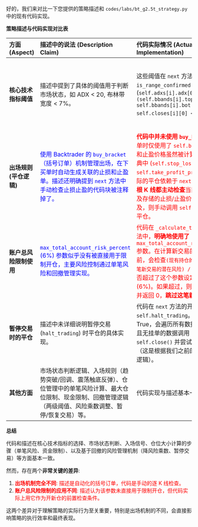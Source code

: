 
好的，我们来对比一下您提供的策略描述和 `codes/labs/bt_g2.5t_strategy.py` 中的现有代码实现。

**策略描述与代码实现对比表**

| 方面 (Aspect)             | 描述中的说法 (Description Claim)                                                                                                                                 | 代码实际情况 (Actual Code Implementation)                                                                                                                                                                                             | <font color='red'>差异说明 (Difference Explanation)</font>                                                                                                                                                              |
| :------------------------ | :--------------------------------------------------------------------------------------------------------------------------------------------------------------- | :---------------------------------------------------------------------------------------------------------------------------------------------------------------------------------------------------------------------- | :--------------------------------------------------------------------------------------------------------------------------------------------------------------------------------------------------------------------- |
| **核心技术指标阈值**      | 描述中提到了具体的阈值用于判断市场状态，如 ADX < 20, 布林带宽度 < 7%。                                                                                                  | 这些阈值在 `next` 方法中判断 `is_range_confirmed` 时被**硬编码** (`self.adxs[i].adx[0] < 20`, `(self.bbands[i].top[0] - self.bbands[i].bot[0]) / self.closes[i][0] < 0.07`)。                                       | **轻微差异**: 描述中提及的用于判断震荡市的 ADX 和布林带宽度阈值，在代码中是直接写死的数字，而不是像其他参数一样定义在 `params` 元组中。这意味着如果要调整这两个阈值，需要直接修改 `next` 方法的代码，而不是通过参数传递。 |
| **出场规则 (平仓逻辑)**   | <font color='blue'>使用 Backtrader 的 `buy_bracket`（括号订单）机制管理出场，在下买单时自动生成关联的止损和止盈单。描述还明确提到 `next` 方法中手动检查止损止盈的代码块被注释掉了。</font> | <font color='red'>**代码中并未使用 `buy_bracket`**。下单时仅使用了 `self.buy()`。止损和止盈价格虽然被计算并存储在字典中 (`self.stop_loss_prices`, `self.take_profit_prices`)，但实际的平仓依赖于 `next` 方法中**每一根 K 线都主动检查**当前价格是否触及存储的止损/止盈价，如果触及，则手动调用 `self.close()` 来平仓。</font> | <font color='red'>**重大差异**: 这是描述和代码之间最核心的区别。描述声称使用了自动化的括号订单进行离场管理，但代码实现的是一种手动的、逐 K 线检查的离场逻辑。代码中检查止损止盈的部分不仅没有被注释，反而是实际执行平仓的关键。</font>                               |
| **账户总风险限制使用**    | <font color='blue'>`max_total_account_risk_percent` (6%) 参数似乎没有被直接用于限制开仓，主要风险控制通过单笔风险和回撤管理实现。</font>                                           | <font color='red'>代码在 `_calculate_trade_size` 方法中，**明确地使用了** `max_total_account_risk_percent` 参数。在计算新交易的仓位大小之前，会检查`(现有持仓的总风险 + 这笔新交易的潜在风险) / 账户净值` 是否超过了这个参数设定的阈值 (6%)。如果超过，则会记录日志并返回 0，**跳过这笔新交易**。</font> | <font color='red'>**重大差异**: 描述错误地判断了 `max_total_account_risk_percent` 参数的用途。代码实际上**严格执行**了这个总风险检查，将其作为能否进行新交易的一个前置条件，直接限制了开仓行为。</font>                               |
| **暂停交易时的平仓**      | 描述中未详细说明暂停交易 (`halt_trading`) 时平仓的具体实现。                                                                                                  | 代码在 `next` 方法的开头检查 `self.halt_trading`。如果为 True，会遍历所有数据，对有持仓且无挂单的数据调用 `self.close()` 并尝试跟踪订单。（这是根据我们之前的修改添加的逻辑）。                                                               | **补充说明 (非差异)**: 代码实现了暂停交易时尝试清仓的逻辑，这一点在之前的交互中已根据日志发现的问题进行了修正和确认。                                                                                             |
| **其他方面**            | 市场状态判断逻辑、入场规则（趋势突破/回调、震荡触底反弹）、仓位管理中的单笔风险计算、最大仓位限制、现金限制、回撤管理逻辑（两级阈值、风险乘数调整、暂停/恢复交易）等。 | 代码实现与描述基本一致。                                                                                                                                                                                           | **基本一致**: 在这些方面，代码的实现细节与描述是吻合的。                                                                                                                                                         |

**总结**

代码和描述在核心技术指标的选择、市场状态判断、入场信号、仓位大小计算的步骤（单笔风险、资金限制）、以及基于回撤的风险管理机制（降风险乘数、暂停交易）等方面基本一致。

然而，存在两个**非常关键的差异**:

1.  <font color='red'>**出场机制完全不同**: 描述是自动化的括号订单，代码是手动的逐 K 线检查。</font>
2.  <font color='red'>**账户总风险限制的应用不同**: 描述认为该参数未直接用于限制开仓，但代码实际上用它作为开新仓的前置检查条件。</font>

这两个差异对于理解策略的实际行为至关重要，特别是出场机制的不同，会直接影响策略的执行效率和最终表现。
